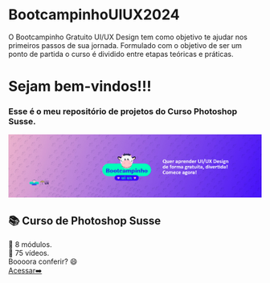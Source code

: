 # BootcampinhoUIUX2024
O Bootcampinho Gratuito UI/UX Design tem como objetivo te ajudar nos primeiros passos de sua jornada. Formulado com o objetivo de ser um ponto de partida o curso é dividido entre etapas teóricas e práticas.


<h1> Sejam bem-vindos!!! </h1>
<h3> Esse é o meu repositório de projetos do Curso Photoshop Susse. </h3>

![](https://github.com/Diegojfsr/BootcampinhoUIUX2024/blob/main/Img/capa.jpg)

<h2 dir="auto"> 📚 Curso de Photoshop Susse </h2>
💙 8 módulos. <br>
💙 75 vídeos. <br>
 Boooora conferir? 😄 <br>
  <a href="https://sheisacreative.com.br/curso/curso-photoshop-susse-youtube"> Acessar➡️ </a> 
